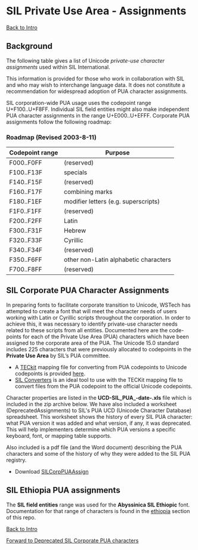 # SIL Private Use Area - Assignments

[Back to Intro](..\README.md) 

## Background

The following table gives a list of Unicode _private-use character assignments_ used within SIL International. 

This information is provided for those who work in collaboration with SIL and who may wish to interchange language data. It does not constitute a recommendation for widespread adoption of PUA character assignments.

SIL corporation-wide PUA usage uses the codepoint range U+F100..U+F8FF. Individual SIL field entities might also make independent PUA character assignments in the range U+E000..U+EFFF. Corporate PUA assignments follow the following roadmap:

### Roadmap (Revised 2003-8-11)

Codepoint range | Purpose
---------------- | ---
F000..F0FF|(reserved)
F100..F13F|specials
F140..F15F|(reserved)
F160..F17F|combining marks
F180..F1EF|modifier letters (e.g. superscripts)
F1F0..F1FF|(reserved)
F200..F2FF|Latin
F300..F31F|Hebrew
F320..F33F|Cyrillic
F340..F34F|(reserved)
F350..F6FF|other non-Latin alphabetic characters
F700..F8FF|(reserved)

## SIL Corporate PUA Character Assignments

In preparing fonts to facilitate corporate transition to Unicode, WSTech has attempted to create a font that will meet the character needs of users working with Latin or Cyrillic scripts throughout the corporation. In order to achieve this, it was necessary to identify private-use character needs related to these scripts from all entities. Documented here are the code-points for each of the Private Use Area (PUA) characters which have been assigned to the corporate area of the PUA. The Unicode 15.0 standard includes 225 characters that were previously allocated to codepoints in the **Private Use Area** by SIL’s PUA committee. 

- A [TECkit](http:/software.sil.org/teckit) mapping file for converting from PUA codepoints to Unicode codepoints is provided [here](https://github.com/silnrsi/wsresources/tree/master/scripts/Latn/mappings/sil-pua). 
- [SIL Converters](http:/software.sil.org/silconverters) is an ideal tool to use with the TECKit mapping file to convert files from the PUA codepoint to the official Unicode codepoints.

Character properties are listed in the **UCD-SIL_PUA_-date-.xls** file which is included in the zip archive below. We have also included a worksheet (DeprecatedAssignments) to SIL's PUA UCD (Unicode Character Database) spreadsheet. This worksheet shows the history of every SIL PUA character: what PUA version it was added and what version, if any, it was deprecated. This will help implementers determine which PUA versions a specific keyboard, font, or mapping table supports. 

Also included is a pdf file (and the Word document) describing the PUA characters and some of the history of why they were added to the SIL PUA registry. 

- Download [SILCorpPUAAssign](SILCorpPUAAssign.zip)

## SIL Ethiopia PUA assignments

The **SIL field entities** range was used for the **Abyssinica SIL Ethiopic** font. Documentation for that range of characters is found in the [ethiopia](..\ethiopia) section of this repo.


[Back to Intro](..\README.md) 

[Forward to Deprecated SIL Corporate PUA characters](pua-deprecated.md)